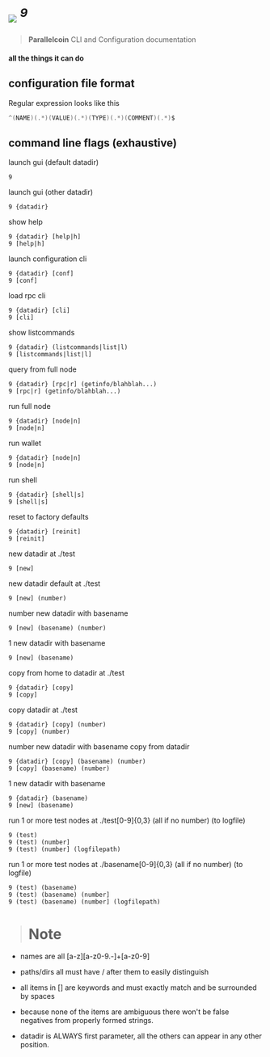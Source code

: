 # <img src="https://git.parallelcoin.io/com/assets/raw/branch/master/logo/logo64x64.png"> <sup><i>9</i></sup> 
> **Parallelcoin** CLI and Configuration documentation

#### all the things it can do

## configuration file format

Regular expression looks like this

```go
^(NAME)(.*)(VALUE)(.*)(TYPE)(.*)(COMMENT)(.*)$
```

## command line flags (exhaustive)

launch gui (default datadir)

    9

launch gui (other datadir)

    9 {datadir}

show help

    9 {datadir} [help|h]
    9 [help|h]

launch configuration cli

    9 {datadir} [conf]
    9 [conf]

load rpc cli

    9 {datadir} [cli]
    9 [cli]

show listcommands

    9 {datadir} (listcommands|list|l)
    9 [listcommands|list|l]

query from full node

	9 {datadir} [rpc|r] (getinfo/blahblah...)
	9 [rpc|r] (getinfo/blahblah...)

run full node

	9 {datadir} [node|n]
	9 [node|n]

run wallet

	9 {datadir} [node|n]
	9 [node|n]

run shell

	9 {datadir} [shell|s]
	9 [shell|s]

reset to factory defaults

	9 {datadir} [reinit]
	9 [reinit]

new datadir at ./test

	9 [new]

new datadir default at ./test

	9 [new] (number)

number new datadir with basename

	9 [new] (basename) (number)
		
1 new datadir with basename		

	9 [new] (basename)

copy from home to datadir at ./test

	9 {datadir} [copy]
	9 [copy]

copy datadir at ./test

	9 {datadir} [copy] (number)
	9 [copy] (number)

number new datadir with basename copy from datadir

	9 {datadir} [copy] (basename) (number)
	9 [copy] (basename) (number)
		
1 new datadir with basename		

	9 {datadir} (basename)
	9 [new] (basename)

run 1 or more test nodes at ./test[0-9]{0,3} (all if no number) (to logfile)

	9 (test)
	9 (test) (number]
	9 (test) (number] (logfilepath)

run 1 or more test nodes at ./basename[0-9]{0,3} (all if no number) (to logfile)

	9 (test) (basename) 
	9 (test) (basename) (number]
	9 (test) (basename) (number] (logfilepath)

> # Note

- names are all [a-z][a-z0-9.-]+[a-z0-9]
 
- paths/dirs all must have / after them to easily distinguish

- all items in [] are keywords and must exactly match and be surrounded by spaces
 
- because none of the items are ambiguous there won't be false negatives from properly formed strings.

- datadir is ALWAYS first parameter, all the others can appear in any other position.